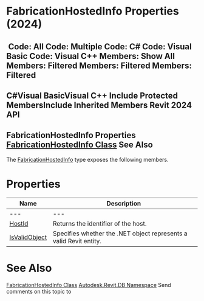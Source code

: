 # FabricationHostedInfo Properties (2024)

﻿
 Code: All Code: Multiple Code: C# Code: Visual Basic Code: Visual C++  Members: Show All Members: Filtered Members: Filtered Members: Filtered   
---  
C#Visual BasicVisual C++
Include Protected MembersInclude Inherited Members
Revit 2024 API  
---  
FabricationHostedInfo Properties  
[FabricationHostedInfo Class](c74f8adf-a227-098c-b58c-a2998560c0d3.md "FabricationHostedInfo Class") See Also  
---  
The [FabricationHostedInfo](c74f8adf-a227-098c-b58c-a2998560c0d3.md "FabricationHostedInfo Class") type exposes the following members.
# Properties
| Name | Description |
| --- | --- |
| --- | --- | --- |
| [HostId](d48cf763-b47f-1aea-2999-b86e03ff1caf.md "HostId Property") | Returns the identifier of the host. |
| [IsValidObject](beb0c33a-7991-8b05-e264-05d4ae17fc99.md "IsValidObject Property") | Specifies whether the .NET object represents a valid Revit entity. |

# See Also
[FabricationHostedInfo Class](c74f8adf-a227-098c-b58c-a2998560c0d3.md "FabricationHostedInfo Class")
[Autodesk.Revit.DB Namespace](87546ba7-461b-c646-cbb1-2cb8f5bff8b2.md "Autodesk.Revit.DB Namespace")
Send comments on this topic to 